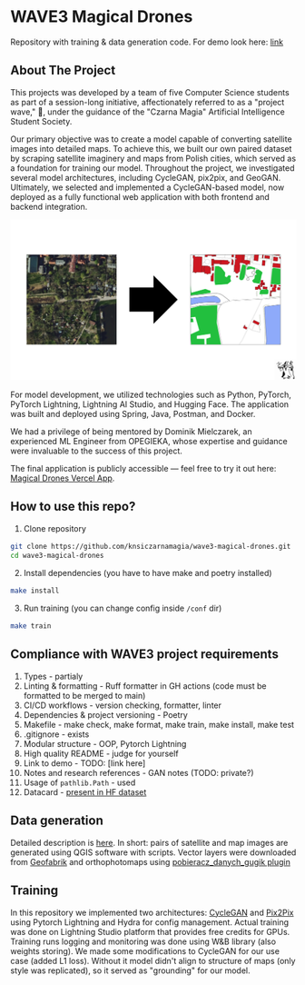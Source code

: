 # WAVE3 Magical Drones

Repository with training & data generation code. For demo look here: [link](https://github.com/knsiczarnamagia/wave3-magical-drones-app)

## About The Project
This projects was developed by a team of five Computer Science students as part of a session-long initiative, affectionately referred to as a "project wave," 🌊, under the guidance of the "Czarna Magia" Artificial Intelligence Student Society.

Our primary objective was to create a model capable of converting satellite images into detailed maps. To achieve this, we built our own paired dataset by scraping satellite imaginery and maps from Polish cities, which served as a foundation for training our model. Throughout the project, we investigated several model architectures, including CycleGAN, pix2pix, and GeoGAN. Ultimately, we selected and implemented a CycleGAN-based model, now deployed as a fully functional web application with both frontend and backend integration. 

![Our objective](concept.png)

For model development, we utilized technologies such as Python, PyTorch, PyTorch Lightning, Lightning AI Studio, and Hugging Face. The application was built and deployed using Spring, Java, Postman, and Docker.

We had a privilege of being mentored by Dominik Mielczarek, an experienced ML Engineer from OPEGIEKA, whose expertise and guidance were invaluable to the success of this project.

The final application is publicly accessible — feel free to try it out here: [Magical Drones Vercel App](https://magicaldrones.vercel.app/).

## How to use this repo?

1. Clone repository
```bash
git clone https://github.com/knsiczarnamagia/wave3-magical-drones.git
cd wave3-magical-drones
```

2. Install dependencies (you have to have make and poetry installed)
```bash
make install 
```

3. Run training (you can change config inside `/conf` dir)
```bash
make train
```


## Compliance with WAVE3 project requirements
1. Types - partialy
2. Linting & formatting - Ruff formatter in GH actions (code must be formatted to be merged to main)
3. CI/CD workflows - version checking, formatter, linter
4. Dependencies & project versioning - Poetry
5. Makefile - make check, make format, make train, make install, make test
6. .gitignore - exists
7. Modular structure - OOP, Pytorch Lightning
8. High quality README - judge for yourself
9. Link to demo - TODO: [link here]
10. Notes and research references - GAN notes (TODO: private?)
11. Usage of `pathlib.Path` - used
12. Datacard - [present in HF dataset](https://huggingface.co/datasets/czarna-magia/mag-map)

## Data generation

Detailed description is [here](./datagen/README.md). In short: pairs of satellite and map images are generated using QGIS software with scripts. Vector layers were downloaded from [Geofabrik](https://download.geofabrik.de/europe/poland.html) and orthophotomaps using [pobieracz_danych_gugik plugin](https://plugins.qgis.org/plugins/pobieracz_danych_gugik/)

## Training 

In this repository we implemented two architectures: [CycleGAN](https://arxiv.org/abs/1703.10593) and [Pix2Pix](https://arxiv.org/abs/1611.07004) using Pytorch Lightning and Hydra for config management. 
Actual training was done on Lightning Studio platform that provides free credits for GPUs. Training runs logging and monitoring was done using W&B library (also weights storing). 
We made some modifications to CycleGAN for our use case (added L1 loss). Without it model didn't align to structure of maps (only style was replicated), so it served as "grounding" for our model.